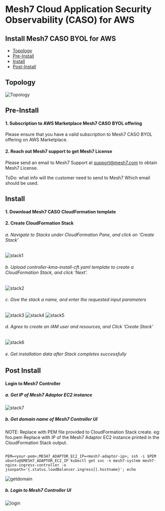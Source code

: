 # Mesh7 Cloud Application Security Observability (CASO) for AWS

## Install Mesh7 CASO BYOL for AWS
- [Topology](#Topology)
- [Pre-Install](#Pre-Install)
- [Install](#Install)
- [Post-Install](#Post-Install)

## Topology
![Topology](documentation/images/topology.png)

## Pre-Install
#### 1. Subscription to AWS Marketplace Mesh7 CASO BYOL offering
Please ensure that you have a valid subscription to Mesh7 CASO BYOL offering on AWS Marketplace.

#### 2. Reach out Mesh7 support to get Mesh7 License
Please send an email to Mesh7 Support at support@mesh7.com to obtain Mesh7 License.

ToDo: what info will the customer need to send to Mesh7
      Which email should be used.

## Install

#### 1. Download Mesh7 CASO CloudFormation template

#### 2. Create CloudFormation Stack

######   a. Navigate to Stacks under CloudFormation Pane, and click on ‘Create Stack’
![stack1](documentation/images/stack1.png)
######   b. Upload controller-kma-install-cft.yaml template to create a CloudFormation Stack, and click ‘Next’.
![stack2](documentation/images/stack2.png)
######   c. Give the stack a name, and enter the requested input parameters
![stack3](documentation/images/stack3.png)
![stack4](documentation/images/stack4.png)
![stack5](documentation/images/stack5.png)

######   d. Agree to create an IAM user and resources, and Click ‘Create Stack’
![stack6](documentation/images/stack6.png)
######   e. Get installation data after Stack completes successfully

## Post Install

#### Login to Mesh7 Controller

##### a. Get IP of Mesh7 Adaptor EC2 instance
![stack7](documentation/images/stack7.png)

##### b. Get domain name of Mesh7 Controller UI

NOTE: 
Replace <your-pem> with PEM file provided to CloudFormation Stack create. eg: foo.pem
Replace <mesh7-adaptor-ip> with IP of the Mesh7 Adaptor EC2 instance printed in the CloudFormation Stack output.

```

PEM=<your-pem>;MESH7_ADAPTOR_EC2_IP=<mesh7-adaptor-ip>; ssh -i $PEM ubuntu@$MESH7_ADAPTOR_EC2_IP kubectl get svc -n mesh7-system mesh7-nginx-ingress-controller -o jsonpath='{.status.loadBalancer.ingress[].hostname}'; echo

```

![getdomain](documentation/images/get-controller-ui-domain.png)

##### b. Login to Mesh7 Controller UI
![login](documentation/images/mesh7-ui.png)


